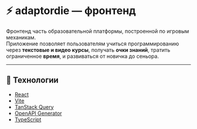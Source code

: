 # ⚡ adaptordie — фронтенд

Фронтенд часть образовательной платформы, построенной по игровым механикам.  
Приложение позволяет пользователям учиться программированию через **текстовые и видео курсы**, получать **очки знаний**, тратить ограниченное **время**, и развиваться от новичка до сеньора.

---

## 🚀 Технологии

- [React](https://react.dev/)
- [Vite](https://vitejs.dev/)
- [TanStack Query](https://tanstack.com/query)
- [OpenAPI Generator](https://openapi-generator.tech/)
- [TypeScript](https://www.typescriptlang.org/)
